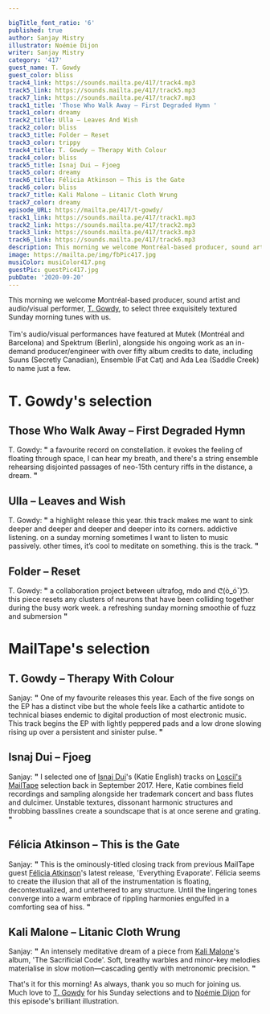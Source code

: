 ```yaml
---

bigTitle_font_ratio: '6'
published: true
author: Sanjay Mistry
illustrator: Noémie Dijon
writer: Sanjay Mistry
category: '417'
guest_name: T. Gowdy
guest_color: bliss
track4_link: https://sounds.mailta.pe/417/track4.mp3
track5_link: https://sounds.mailta.pe/417/track5.mp3
track7_link: https://sounds.mailta.pe/417/track7.mp3
track1_title: 'Those Who Walk Away – First Degraded Hymn '
track1_color: dreamy
track2_title: Ulla – Leaves And Wish
track2_color: bliss
track3_title: Folder – Reset
track3_color: trippy
track4_title: T. Gowdy – Therapy With Colour
track4_color: bliss
track5_title: Isnaj Dui – Fjoeg
track5_color: dreamy
track6_title: Félicia Atkinson – This is the Gate
track6_color: bliss
track7_title: Kali Malone – Litanic Cloth Wrung
track7_color: dreamy
episode_URL: https://mailta.pe/417/t-gowdy/
track1_link: https://sounds.mailta.pe/417/track1.mp3
track2_link: https://sounds.mailta.pe/417/track2.mp3
track3_link: https://sounds.mailta.pe/417/track3.mp3
track6_link: https://sounds.mailta.pe/417/track6.mp3
description: This morning we welcome Montréal-based producer, sound artist and audio/visual performer, T. Gowdy, to select three exquisitely textured Sunday morning tunes with us.
image: https://mailta.pe/img/fbPic417.jpg
musiColor: musiColor417.png
guestPic: guestPic417.jpg
pubDate: '2020-09-20'
---
```

This morning we welcome Montréal-based producer, sound artist and audio/visual performer, [T. Gowdy](http://www.t-g0wd-y.org/), to select three exquisitely textured Sunday morning tunes with us. 
<br><br>
Tim's audio/visual performances have featured at Mutek (Montréal and Barcelona) and Spektrum (Berlin), alongside his ongoing work as an in-demand producer/engineer with over fifty album credits to date, including Suuns (Secretly Canadian), Ensemble (Fat Cat) and Ada Lea (Saddle Creek) to name just a few.



# T. Gowdy's selection

## Those Who Walk Away – First Degraded Hymn 
T. Gowdy: **"** a favourite record on constellation. it evokes the feeling of floating through space, I can hear my breath, and there's a string ensemble rehearsing disjointed passages of neo-15th century riffs in the distance, a dream. **"** 

## Ulla – Leaves and Wish
T. Gowdy: **"** a highlight release this year. this track makes me want to sink deeper and deeper and deeper and deeper into its corners. addictive listening. on a sunday morning sometimes I want to listen to music passively. other times, it’s cool to meditate on something. this is the track. **"** 

## Folder – Reset
T. Gowdy: **"** a collaboration project between ultrafog, mdo and ᕦ(ò_óˇ)ᕤ. this piece resets any clusters of neurons that have been colliding together during the busy work week. a refreshing sunday morning smoothie of fuzz and submersion **"** 


# MailTape's selection

## T. Gowdy – Therapy With Colour
Sanjay: **"** One of my favourite releases this year. Each of the five songs on the EP has a distinct vibe but the whole feels like a cathartic antidote to technical biases endemic to digital production of most electronic music. This track begins the EP with lightly peppered pads and a low drone slowing rising up over a persistent and sinister pulse. **"** 

## Isnaj Dui – Fjoeg
Sanjay: **"** I selected one of [Isnaj Dui](https://katie-english.net/)'s (Katie English) tracks on [Loscil's MailTape](https://www.mailta.pe/277/loscil/) selection back in September 2017. Here, Katie combines field recordings and sampling alongside her trademark concert and bass flutes and dulcimer. Unstable textures, dissonant harmonic structures and throbbing basslines create a soundscape that is at once serene and grating. **"** 

## Félicia Atkinson – This is the Gate
Sanjay: **"** This is the ominously-titled closing track from previous MailTape guest [Félicia Atkinson](https://www.mailta.pe/294/felicia-atkinson/)'s latest release, 'Everything Evaporate'. Félicia seems to create the illusion that all of the instrumentation is floating, decontextualized, and untethered to any structure. Until the lingering tones converge into a warm embrace of rippling harmonies engulfed in a comforting sea of hiss. **"** 

## Kali Malone – Litanic Cloth Wrung
Sanjay: **"** An intensely meditative dream of a piece from [Kali Malone](https://kalimalone.com/)'s album, 'The Sacrificial Code'. Soft, breathy warbles and minor-key melodies materialise in slow motion—cascading gently with metronomic precision. **"** 


That's it for this morning! As always, thank you so much for joining us. Much love to [T. Gowdy](http://www.t-g0wd-y.org/) for his Sunday selections and to [Noémie Dijon](https://noemiedijon.tumblr.com/) for this episode's brilliant illustration.
